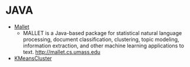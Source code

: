 # JAVA
 
 - [Mallet](https://github.com/mimno/Mallet)
    - MALLET is a Java-based package for statistical natural language processing, document classification, clustering, topic modeling, information extraction, and other machine learning applications to text. http://mallet.cs.umass.edu
 - [KMeansCluster](https://github.com/conndots/KMeansCluster)